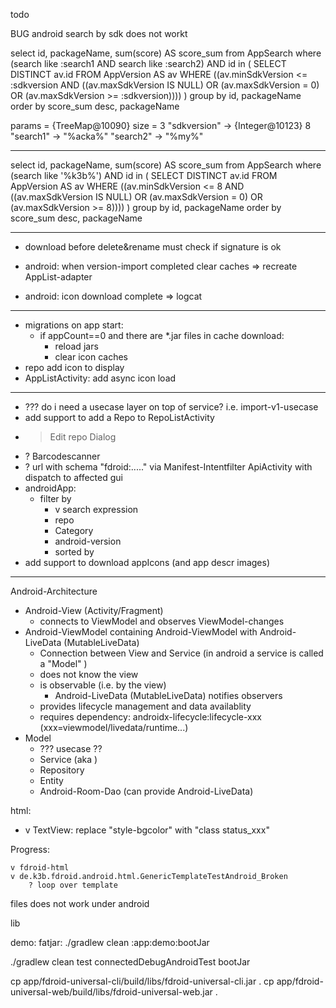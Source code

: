 todo

BUG android search by sdk does not workt

select id, packageName, sum(score) AS score_sum from AppSearch where (search like :search1 AND
search like :search2) AND id in (
SELECT DISTINCT av.id FROM AppVersion AS av WHERE ((av.minSdkVersion <= :sdkversion AND
((av.maxSdkVersion IS NULL) OR (av.maxSdkVersion = 0) OR (av.maxSdkVersion >= :sdkversion))))
)
group by id, packageName order by score_sum desc, packageName

params = {TreeMap@10090} size = 3
"sdkversion" -> {Integer@10123} 8
"search1" -> "%acka%"
"search2" -> "%my%"
 
---------------------

select id, packageName, sum(score) AS score_sum from AppSearch where (search like '%k3b%') AND id
in (
SELECT DISTINCT av.id FROM AppVersion AS av WHERE ((av.minSdkVersion <= 8 AND
((av.maxSdkVersion IS NULL) OR (av.maxSdkVersion = 0) OR (av.maxSdkVersion >= 8))))
)
group by id, packageName order by score_sum desc, packageName



--------------------------------

* download before delete&rename must check if signature is ok

* android: when version-import completed clear caches => recreate AppList-adapter
* android: icon download complete => logcat

-----

* migrations on app start:
  * if appCount==0 and there are *.jar files in cache download:
    * reload jars
    * clear icon caches
* repo add icon to display
* AppListActivity: add async icon load

------

* ??? do i need a usecase layer on top of service? i.e. import-v1-usecase
* add support to add a Repo to RepoListActivity
* > Edit repo Dialog
* ? Barcodescanner
* ? url with schema "fdroid:....." via Manifest-Intentfilter ApiActivity with dispatch to affected
  gui
* androidApp:
  * filter by
    * v search expression
    * repo
    * Category
    * android-version
    * sorted by
* add support to download appIcons (and app descr images)

-----

Android-Architecture

* Android-View (Activity/Fragment)
  * connects to ViewModel and observes ViewModel-changes
* Android-ViewModel containing Android-ViewModel with Android-LiveData (MutableLiveData)
  * Connection between View and Service (in android a service is called a "Model" )
  * does not know the view
  * is observable (i.e. by the view)
    * Android-LiveData (MutableLiveData) notifies observers
  * provides lifecycle management and data availablity
  * requires dependency: androidx-lifecycle:lifecycle-xxx (xxx=viewmodel/livedata/runtime...)
* Model
  * ??? usecase ??
  * Service (aka  )
  * Repository
  * Entity
  * Android-Room-Dao (can provide Android-LiveData)

html:

* v TextView: replace "style-bgcolor" with "class status_xxx"

Progress:

    v fdroid-html 
    v de.k3b.fdroid.android.html.GenericTemplateTestAndroid_Broken 
        ? loop over template

files does not work under android

lib

demo:
fatjar: ./gradlew clean :app:demo:bootJar

./gradlew clean test connectedDebugAndroidTest bootJar

cp app/fdroid-universal-cli/build/libs/fdroid-universal-cli.jar . cp
app/fdroid-universal-web/build/libs/fdroid-universal-web.jar .
 




